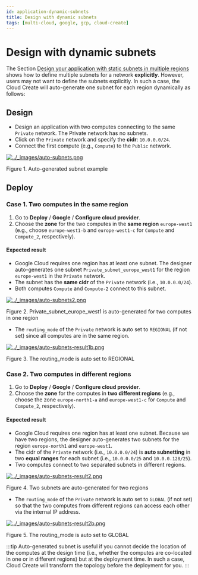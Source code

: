 ```yaml
---
id: application-dynamic-subnets
title: Design with dynamic subnets
tags: [multi-cloud, google, gcp, cloud-create]
---
```


# Design with dynamic subnets
The Section [Design your application with static subnets in multiple regions](https://docs.otc.t-systems.com/cloud-create/umn/google/multi_regions.html#google-static-subnets) shows how to define multiple subnets for a network **explicitly**. However, users may not want to define the subnets explicitly. In such a case, the Cloud Create will auto-generate one subnet for each region dynamically as follows:

Design
-------------------------------------------------------------

*   Design an application with two computes connecting to the same `Private` network. The Private network has no subnets.
*   Click on the `Private` network and specify the **cidr**: `10.0.0.0/24`.
*   Connect the first compute (e.g., `Compute`) to the `Public` network.
    

[![../_images/auto-subnets.png](https://docs.otc.t-systems.com/cloud-create/umn/_images/auto-subnets.png)](https://docs.otc.t-systems.com/cloud-create/umn/_images/auto-subnets.png)

Figure 1. Auto-generated subnet example

Deploy
-------------------------------------------------------------

### Case 1. Two computes in the same region

1.  Go to **Deploy** / **Google** / **Configure cloud provider**.
2.  Choose the **zone** for the two computes in the **same region** `europe-west1` (e.g., choose `europe-west1-b` and `europe-west1-c` for `Compute` and `Compute_2`, respectively).
    

#### Expected result

*   Google Cloud requires one region has at least one subnet. The designer auto-generates one subnet `Private_subnet_europe_west1` for the region `europe-west1` in the `Private` network.
*   The subnet has the **same cidr** of the `Private` network (i.e., `10.0.0.0/24`).
*   Both computes `Compute` and `Compute-2` connect to this subnet.
    

[![../_images/auto-subnets2.png](https://docs.otc.t-systems.com/cloud-create/umn/_images/auto-subnets2.png)](https://docs.otc.t-systems.com/cloud-create/umn/_images/auto-subnets2.png)

Figure 2. Private\_subnet\_europe\_west1 is auto-generated for two computes in one region

*   The `routing_mode` of the `Private` network is auto set to `REGIONAL` (if not set) since all computes are in the same region.
    
[![../_images/auto-subnets-result1b.png](https://docs.otc.t-systems.com/cloud-create/umn/_images/auto-subnets-result1b.png)](https://docs.otc.t-systems.com/cloud-create/umn/_images/auto-subnets-result1b.png)

Figure 3. The routing\_mode is auto set to REGIONAL

### Case 2. Two computes in different regions

1.  Go to **Deploy** / **Google** / **Configure cloud provider**.
2.  Choose the **zone** for the computes in **two different regions** (e.g., choose the zone `europe-north1-a` and `europe-west1-c` for `Compute` and `Compute_2`, respectively).
    
#### Expected result

*   Google Cloud requires one region has at least one subnet. Because we have two regions, the designer auto-generates two subnets for the region `europe-north1` and `europe-west1`.
*   The cidr of the `Private` network (i.e., `10.0.0.0/24`) is **auto subnetting** in two **equal ranges** for each subnet (i.e., `10.0.0.0/25` and `10.0.0.128/25`).
*   Two computes connect to two separated subnets in different regions.
    
[![../_images/auto-subnets-result2.png](https://docs.otc.t-systems.com/cloud-create/umn/_images/auto-subnets-result2.png)](https://docs.otc.t-systems.com/cloud-create/umn/_images/auto-subnets-result2.png)

Figure 4. Two subnets are auto-generated for two regions

*   The `routing_mode` of the `Private` network is auto set to `GLOBAL` (if not set) so that the two computes from different regions can access each other via the internal IP address.
    
[![../_images/auto-subnets-result2b.png](https://docs.otc.t-systems.com/cloud-create/umn/_images/auto-subnets-result2b.png)](https://docs.otc.t-systems.com/cloud-create/umn/_images/auto-subnets-result2b.png)

Figure 5. The routing\_mode is auto set to GLOBAL

:::tip
Auto-generated subnet is useful if you cannot decide the location of the computes at the design time (i.e., whether the computes are co-located in one or in different regions) but at the deployment time. In such a case, Cloud Create will transform the topology before the deployment for you.
:::
